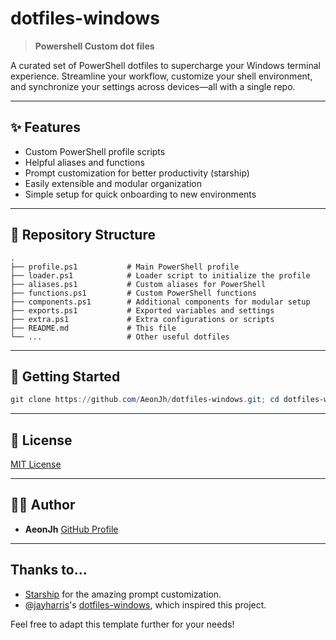 # dotfiles-windows

> **Powershell Custom dot files**

A curated set of PowerShell dotfiles to supercharge your Windows terminal experience. Streamline your workflow, customize your shell environment, and synchronize your settings across devices—all with a single repo.

---

## ✨ Features

- Custom PowerShell profile scripts
- Helpful aliases and functions
- Prompt customization for better productivity (starship)
- Easily extensible and modular organization
- Simple setup for quick onboarding to new environments

---

## 📁 Repository Structure

```text
.
├── profile.ps1           # Main PowerShell profile
├── loader.ps1            # Loader script to initialize the profile
├── aliases.ps1           # Custom aliases for PowerShell
├── functions.ps1         # Custom PowerShell functions
├── components.ps1        # Additional components for modular setup
├── exports.ps1           # Exported variables and settings
├── extra.ps1             # Extra configurations or scripts
├── README.md             # This file
└── ...                   # Other useful dotfiles
```

---

## 🚀 Getting Started

```PowerShell
git clone https://github.com/AeonJh/dotfiles-windows.git; cd dotfiles-windows; .\bootstrap.ps1
   ```

---

## 📄 License

[MIT License](LICENSE)

---

## 🙋‍♂️ Author

- **AeonJh**
  [GitHub Profile](https://github.com/AeonJh)

---

## Thanks to…
- [Starship](https://starship.rs/) for the amazing prompt customization.
- @[jayharris](https://github.com/jayharris)'s [dotfiles-windows](https://github.com/jayharris/dotfiles-windows), which inspired this project.

Feel free to adapt this template further for your needs!
